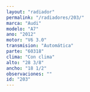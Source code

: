 ```yaml
---
layout: "radiador"
permalink: "/radiadores/203/"
marca: "Audi"
modelo: "A7"
ano: "2012"
motor: "V6 3.0"
transmision: "Automática"
parte: "60318"
clima: "Con clima"
alto: "28 3/8"
ancho: "18 1/2"
observaciones: ""
id: "203"
---
```


